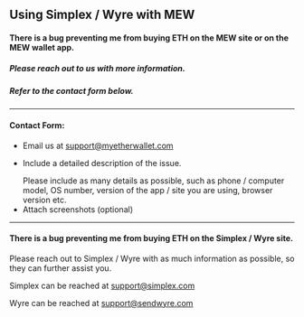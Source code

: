 ## Using Simplex / Wyre with MEW

#### There is a bug preventing me from buying ETH on the MEW site or on the MEW wallet app.

##### Please reach out to us with more information.

##### Refer to the contact form below.

* * *

#### Contact Form:

- Email us at [support@myetherwallet.com](mailto:support@myetherwallet.com)
- <p>Include a detailed description of the issue.</p>
  <note>Please include as many details as possible, such as phone / computer model, OS number, version of the app / site you are using, browser version etc.</note>
- Attach screenshots (optional)

* * *

#### There is a bug preventing me from buying ETH on the Simplex / Wyre site.

Please reach out to Simplex / Wyre with as much information as possible, so they can further assist you.

Simplex can be reached at [support@simplex.com](mailto:support@simplex.com)

Wyre can be reached at [support@sendwyre.com](mailto:support@sendwyre.com)
